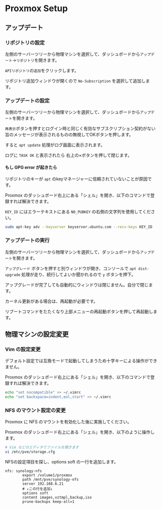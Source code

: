 # Proxmox Setup

## アップデート

### リポジトリの設定

左側のサーバーツリーから物理マシンを選択して、ダッシュボードから`アップデート`→`リポジトリ`を開きます。

`APIリポジトリ`の`追加`をクリックします。

リポジトリ追加ウィンドウが開くので `No-Subscription` を選択して追加します。

### アップデートの設定

左側のサーバーツリーから物理マシンを選択して、ダッシュボードから`アップデート`を開きます。

`再表示`ボタンを押すとログイン時と同じく有効なサブスクリプション契約がない旨のメッセージが表示されるものの無視してOKボタンを押します。

すると `apt update` 処理がログ画面に表示されます。

ログに `TASK OK` と表示されたら 右上の×ボタンを押して閉じます。

#### もし GPG error が起きたら

リポジトリのキーが `apt` のkeyマネージャーに信頼されていないことが原因です。

Proxmox のダッシュボード右上にある「シェル」を開き、以下のコマンドで登録すれば解決できます。

`KEY_ID` にはエラーテキストにある `NO_PUBKEY` の右側の文字列を使用してください。

```sh
sudo apt-key adv --keyserver keyserver.ubuntu.com --recv-keys KEY_ID
```

### アップデートの実行

左側のサーバーツリーから物理マシンを選択して、ダッシュボードから`アップデート`を開きます。

`アップグレード` ボタンを押すと別ウィンドウが開き、コンソールで `apt dist-upgrade` 処理が走り、続行してよいか聞かれるので `y` ボタンを押下。

アップグレードが完了しても自動的にウィンドウは閉じません。自分で閉じます。

カーネル更新がある場合は、再起動が必要です。

リブートコマンドをたたくなり上部メニューの再起動ボタンを押して再起動します。

## 物理マシンの設定変更

### Vim の設定変更

デフォルト設定では互換モードで起動してしまうため十字キーによる操作ができません。

Proxmox のダッシュボード右上にある「シェル」を開き、以下のコマンドで登録すれば解決できます。

```sh
echo "set nocompatible" >> ~/.vimrc
echo "set backspace=indent,eol,start" >> ~/.vimrc
```

### NFS のマウント設定の変更

Proxmox に NFS のマウントを有効化した後に実施してください。

Proxmox のダッシュボード右上にある「シェル」を開き、以下のように操作します。

```sh
# Vim などのエディタでファイルを開きます
vi /etc/pve/storage.cfg
```

NFSの設定項目を探し、options soft の一行を追加します。

```text
nfs: synology-nfs
        export /volume1/proxmox
        path /mnt/pve/synology-nfs
        server 192.168.6.21
        # ↓この行を追加↓
        options soft
        content images,vztmpl,backup,iso
        prune-backups keep-all=1
```
